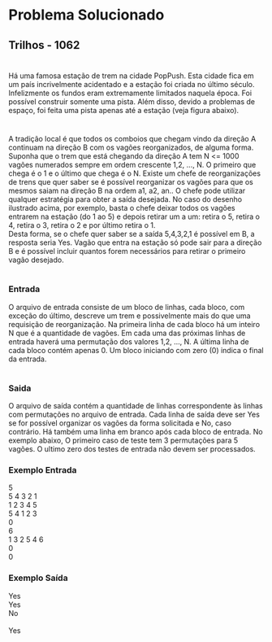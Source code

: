# Problema Solucionado
## Trilhos - 1062
#
Há uma famosa estação de trem na cidade PopPush. Esta cidade fica em um país incrivelmente acidentado e a estação foi criada no último século. 
Infelizmente os fundos eram extremamente limitados naquela época. Foi possível construir somente uma pista. Além disso, devido a problemas de espaço, foi feita uma pista apenas até a estação (veja figura abaixo).
#
A tradição local é que todos os comboios que chegam vindo da direção A continuam na direção B com os vagões  reorganizados, de alguma forma. Suponha que o trem que está chegando da direção A tem N <= 1000 vagões numerados sempre em ordem crescente 1,2, ..., N. O primeiro que chega é o 1 e o último que chega é o N. Existe um chefe de reorganizações de trens que quer saber se é possível reorganizar os vagões para que os mesmos saiam na direção B na ordem a1, a2, an..
O  chefe pode utilizar qualquer estratégia para obter a saída desejada. No caso do desenho ilustrado acima, por exemplo, basta o chefe deixar todos os vagões entrarem na estação (do 1 ao 5) e depois retirar um a um: retira o 5, retira o 4, retira o 3, retira o 2 e por último retira o 1.  
Desta forma, se o chefe quer saber se a saída 5,4,3,2,1 é possível em B, a resposta seria Yes. Vagão que entra na estação só pode sair para a direção B e é possível incluir quantos forem necessários para retirar o primeiro vagão desejado.
#
### Entrada
O arquivo de entrada consiste de um bloco de linhas, cada bloco, com exceção do último, descreve um trem e possivelmente mais do que uma requisição de reorganização. Na primeira linha de cada bloco há um inteiro N que é a quantidade de vagões. 
Em cada uma das próximas linhas de entrada haverá uma permutação dos valores 1,2, …, N. A última linha de cada bloco contém apenas 0. Um bloco iniciando com zero (0) indica o final da entrada.
#
### Saida
O arquivo de saída contém a quantidade de linhas correspondente às linhas com permutações no arquivo de entrada. Cada linha de saída deve ser Yes se for possível organizar os vagões da forma solicitada e No, caso contrário. 
Há também uma linha em branco após cada bloco de entrada. No exemplo abaixo,  O primeiro caso de teste tem 3 permutações para 5 vagões. O ultimo zero dos testes de entrada não devem ser processados.

### Exemplo Entrada
5 <br />
5 4 3 2 1 <br />
1 2 3 4 5 <br />
5 4 1 2 3 <br />
0 <br />
6 <br />
1 3 2 5 4 6 <br />
0 <br />
0 <br />
### Exemplo Saída
Yes <br />
Yes <br />
No <br />
   <br />
Yes <br />
